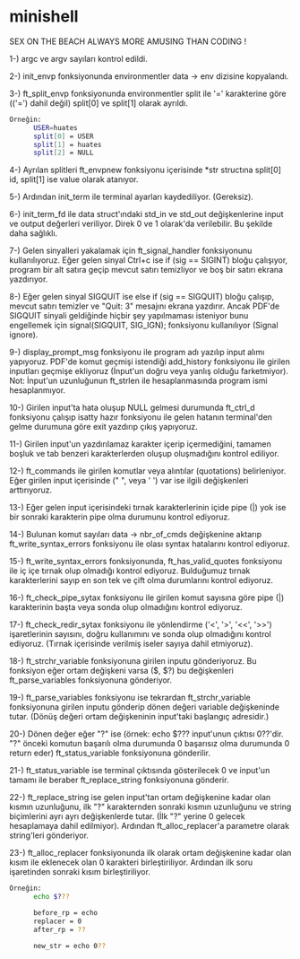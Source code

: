 # minishell
SEX ON THE BEACH ALWAYS MORE AMUSING THAN CODING !


1-) argc ve argv sayıları kontrol edildi.

2-) init_envp fonksiyonunda environmentler data -> env dizisine kopyalandı.

3-) ft_split_envp fonksiyonunda environmentler split ile '=' karakterine göre (('=') dahil değil) split[0] ve split[1] olarak ayrıldı.
```sh
Örneğin:
      USER=huates
      split[0] = USER
      split[1] = huates
      split[2] = NULL
```
4-) Ayrılan splitleri ft_envpnew fonksiyonu içerisinde *str structına split[0] id, split[1] ise value olarak atanıyor.

5-) Ardından init_term ile terminal ayarları kaydediliyor. (Gereksiz).

6-) init_term_fd ile data struct'ındaki std_in ve std_out değişkenlerine input ve output değerleri veriliyor. Direk 0 ve 1 olarak'da verilebilir. Bu şekilde daha sağlıklı.

7-) Gelen sinyalleri yakalamak için ft_signal_handler fonksiyonunu kullanılıyoruz. Eğer gelen sinyal Ctrl+c ise if (sig == SIGINT) bloğu çalışıyor, program bir alt satıra geçip mevcut satırı temizliyor ve boş bir satırı ekrana yazdırıyor.

8-) Eğer gelen sinyal SIGQUIT ise else if (sig == SIGQUIT) bloğu çalışıp, mevcut satırı temizler ve "Quit: 3" mesajını ekrana yazdırır. Ancak PDF'de SIGQUIT sinyali geldiğinde hiçbir şey yapılmaması isteniyor bunu engellemek için signal(SIGQUIT, SIG_IGN); fonksiyonu kullanılıyor (Signal ignore).

9-) display_prompt_msg fonksiyonu ile program adı yazılıp input alımı yapıyoruz. PDF'de komut geçmişi istendiği add_history fonksiyonu ile girilen inputları geçmişe ekliyoruz (İnput'un doğru veya yanlış olduğu farketmiyor).
Not: İnput'un uzunluğunun ft_strlen ile hesaplanmasında program ismi hesaplanmıyor.

10-) Girilen input'ta hata oluşup NULL gelmesi durumunda ft_ctrl_d fonksiyonu çalışıp isatty hazır fonksiyonu ile gelen hatanın terminal'den gelme durumuna göre exit yazdırıp çıkış yapıyoruz.

11-) Girilen input'un yazdırılamaz karakter içerip içermediğini, tamamen boşluk ve tab benzeri karakterlerden oluşup oluşmadığını kontrol ediliyor.

12-) ft_commands ile girilen komutlar veya alıntılar (quotations) belirleniyor. Eğer girilen input içerisinde (" ", veya ' ') var ise ilgili değişkenleri arttırıyoruz.

13-) Eğer gelen input içerisindeki tırnak karakterlerinin içide pipe (|) yok ise bir sonraki karakterin pipe olma durumunu kontrol ediyoruz.

14-) Bulunan komut sayıları data -> nbr_of_cmds değişkenine aktarıp ft_write_syntax_errors fonksiyonu ile olası syntax hatalarını kontrol ediyoruz.

15-) ft_write_syntax_errors fonksiyonunda, ft_has_valid_quotes fonksiyonu ile iç içe tırnak olup olmadığı kontrol ediyoruz. Bulduğumuz tırnak karakterlerini sayıp en son tek ve çift olma durumlarını kontrol ediyoruz.

16-) ft_check_pipe_sytax fonksiyonu ile girilen komut sayısına göre pipe (|) karakterinin başta veya sonda olup olmadığını kontrol ediyoruz.

17-) ft_check_redir_sytax fonksiyonu ile yönlendirme ('<', '>', '<<', '>>') işaretlerinin sayısını, doğru kullanımını ve sonda olup olmadığını kontrol ediyoruz. (Tırnak içerisinde verilmiş iseler sayıya dahil etmiyoruz).

18-) ft_strchr_variable fonksiyonuna girilen inputu gönderiyoruz. Bu fonksiyon eğer ortam değişkeni varsa ($, $?) bu değişkenleri ft_parse_variables fonksiyonuna gönderiyor.

19-) ft_parse_variables fonksiyonu ise tekrardan ft_strchr_variable fonksiyonuna girilen inputu gönderip dönen değeri variable değişkeninde tutar. (Dönüş değeri ortam değişkeninin input'taki başlangıç adresidir.)

20-) Dönen değer eğer "?" ise (örnek: echo $??? input'unun çıktısı 0??'dir. "?" önceki komutun başarılı olma durumunda 0 başarısız olma durumunda 0 return eder) ft_status_variable fonksiyonuna gönderilir.

21-) ft_status_variable ise terminal çıktısında gösterilecek 0 ve input'un tamamı ile beraber ft_replace_string fonksiyonuna gönderir.

22-) ft_replace_string ise gelen input'tan ortam değişkenine kadar olan kısmın uzunluğunu, ilk "?" karakternden sonraki kısmın uzunluğunu ve string biçimlerini ayrı ayrı değişkenlerde tutar. (İlk "?" yerine 0 gelecek hesaplamaya dahil edilmiyor). Ardından ft_alloc_replacer'a parametre olarak string'leri gönderiyor.

23-) ft_alloc_replacer fonksiyonunda ilk olarak ortam değişkenine kadar olan kısım ile eklenecek olan 0 karakteri birleştiriliyor. Ardından ilk soru işaretinden sonraki kısım birleştiriliyor.

```sh
Örneğin:
      echo $???

      before_rp = echo
      replacer = 0
      after_rp = ??

      new_str = echo 0??
```
